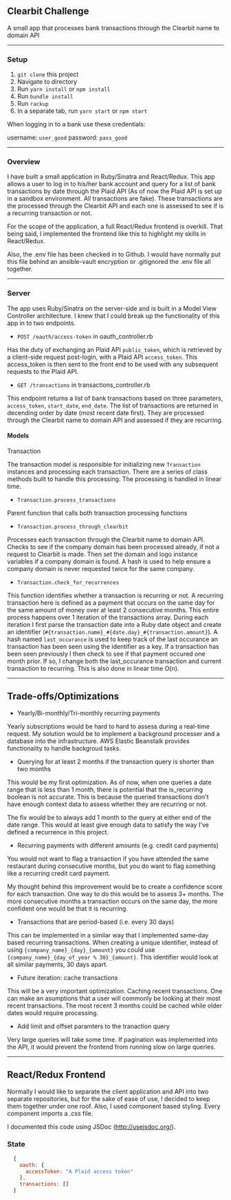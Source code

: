 ## Clearbit Challenge
A small app that processes bank transactions through the Clearbit name to domain API

---
### Setup

1. `git clone` this project
2. Navigate to directory
3. Run `yarn install` or `npm install`
4. Run `bundle install`
5. Run `rackup`
6. In a separate tab, run `yarn start` or `npm start`

When logging in to a bank use these credentials:

  username: `user_good`
  password: `pass_good`

---
### Overview
I have built a small application in Ruby/Sinatra and React/Redux. This app allows a user to log in to his/her bank account and query for a list of bank transactions by date through the Plaid API (As of now the Plaid API is set up in a sandbox environment. All transactions are fake). These transactions are the processed through the Clearbit API and each one is assessed to see if is a recurring transaction or not.

For the scope of the application, a full React/Redux frontend is overkill. That being said, I implemented the frontend like this to highlight my skills in React/Redux.

Also, the .env file has been checked in to Github. I would have normally put this file behind an ansible-vault encryption or .gitignored the .env file all together.

---
### Server
The app uses Ruby/Sinatra on the server-side and is built in a Model View Controller architecture. I knew that I could break up the functionality of this app in to two endpoints.

- `POST /oauth/access-token` in oauth_controller.rb

Has the duty of exchanging an Plaid API `public_token`, which is retrieved by a client-side request post-login, with a Plaid API `access_token`. This access_token is then sent to the front end to be used with any subsequent requests to the Plaid API.

- `GET /transactions` in transactions_controller.rb

This endpoint returns a list of bank transactions based on three parameters, `access_token`, `start_date`, `end_date`. The list of transactions are returned in decending order by date (most recent date first). They are processed through the Clearbit name to domain API and assessed if they are recurring.

#### Models
Transaction

The transaction model is responsible for initializing new `Transaction` instances and processing each transaction. There are a series of class methods built to handle this processing. The processing is handled in linear time.

- `Transaction.process_transactions`

Parent function that calls both transaction processing functions

- `Transaction.process_through_clearbit`

Processes each transaction through the Clearbit name to domain API. Checks to see if the company domain has been processed already, if not a request to Clearbit is made. Then set the domain and logo instance variables if a company domain is found. A hash is used to help ensure a company domain is never requested twice for the same company.

- `Transaction.check_for_recurrences`

This function identifies whether a transaction is recurring or not. A recurring transaction here is defined as a payment that occurs on the same day for the same amount of money over at least 2 consecutive months. This entire process happens over 1 iteration of the transactions array. During each iteration I first parse the transaction date into a Ruby date object and create an identifier (`#{transaction.name}_#{date.day}_#{transaction.amount}`). A hash named `last_occurance` is used to keep track of the last occurance an transaction has been seen using the identifier as a key. If a transaction has been seen previously I then check to see if that payment occured one month prior. If so, I change both the last_occurance transaction and current transaction to recurring. This is also done in linear time O(n).

---
## Trade-offs/Optimizations

- Yearly/Bi-monthly/Tri-monthly recurring payments

Yearly subscriptions would be hard to hard to assess during a  real-time request. My solution would be to implement a background processer and a database into the infrastructure. AWS Elastic Beanstalk provides functionality to handle backgroud tasks.

- Querying for at least 2 months if the transaction query is shorter than two months

This would be my first optimization. As of now, when one queries a date range that is less than 1 month, there is potential that the is_recurring boolean is  not accurate. This is because the queried transactions don't have enough context data to assess whether they are recurring or not. 

The fix would be to always add 1 month to the query at either end of the date range. This would at least give enough data to satisfy the way I've defined a recurrence in this project.

- Recurring payments with different amounts (e.g. credit card payments)

You would not want to flag a transaction if you have attended the same restaurant during consecutive months, but you do want to flag something like a recurring credit card payment. 

My thought behind this improvement would be to create a confidence score for each transaction. One way to do this would be to assess 3+ months. The more consecutive months a transaction occurs on the same day, the more confident one would be that it is recurring.

- Transactions that are period-based (i.e. every 30 days)

This can be implemented in a similar way that I implemented same-day based recurring transactions. When creating a unique identifier, instead of using `{company_name}_{day}_{amount}` you could use `{company_name}_{day_of_year % 30}_{amount}`. This identifier would look at all similar payments, 30 days apart.

- Future iteration: cache transactions

This will be a very important optimization. Caching recent transactions. One can make an asumptions that a user will commonly be looking at their most recent transactions. The most recent 3 months could be cached while older dates would require processing.

- Add limit and offset paramters to the tranaction query

Very large queries will take some time. If pagination was implemented into the API, it would prevent the frontend from running slow on large queries.

---
## React/Redux Frontend

Normally I would like to separate the client application and API into two separate repositories, but for the sake of ease of use, I decided to keep them together under one roof. Also, I used component based styling. Every component imports a .css file.

I documented this code using JSDoc (http://usejsdoc.org/).

### State

```js
  {
    oauth: {
      accessToken: "A Plaid access token"
    },
    transactions: []
  }
```


